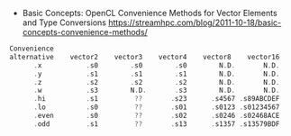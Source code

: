 
* Basic Concepts: OpenCL Convenience Methods for Vector Elements and Type Conversions
  https://streamhpc.com/blog/2011-10-18/basic-concepts-convenience-methods/ 
```c
Convenience
alternative    vector2    vector3    vector4    vector8    vector16
      .x           .s0        .s0        .s0        N.D.       N.D.
      .y           .s1        .s1        .s1        N.D.       N.D.
      .z           .s2        .s2        .s2        N.D.       N.D.
      .w           .s3        N.D.       .s3        N.D.       N.D.
      .hi          .s1         ??       .s23      .s4567 .s89ABCDEF
      .lo          .s0         ??       .s01      .s0123 .s01234567
      .even        .s0         ??       .s02      .s0246 .s02468ACE
      .odd         .s1         ??       .s13      .s1357 .s13579BDF
```
